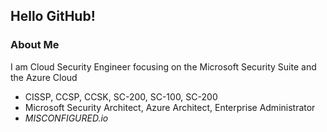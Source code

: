## Hello GitHub!

### About Me
I am Cloud Security Engineer focusing on the Microsoft Security Suite and the Azure Cloud
- CISSP, CCSP, CCSK, SC-200, SC-100, SC-200
- Microsoft Security Architect, Azure Architect, Enterprise Administrator
- *MISCONFIGURED.io*

